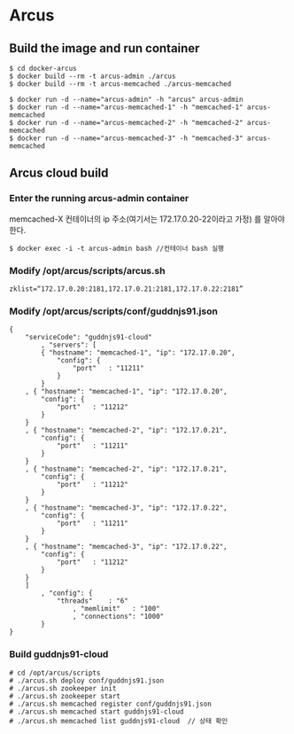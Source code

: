 # Arcus

## Build the image and run container
```
$ cd docker-arcus
$ docker build --rm -t arcus-admin ./arcus
$ docker build --rm -t arcus-memcached ./arcus-memcached

$ docker run -d --name="arcus-admin" -h "arcus" arcus-admin
$ docker run -d --name="arcus-memcached-1" -h "memcached-1" arcus-memcached
$ docker run -d --name="arcus-memcached-2" -h "memcached-2" arcus-memcached
$ docker run -d --name="arcus-memcached-3" -h "memcached-3" arcus-memcached
```

## Arcus cloud build

### Enter the running arcus-admin container

memcached-X 컨테이너의 ip 주소(여기서는 172.17.0.20-22이라고 가정) 를 알아야 한다.

```
$ docker exec -i -t arcus-admin bash //컨테이너 bash 실행
```

### Modify /opt/arcus/scripts/arcus.sh 
```
zklist=“172.17.0.20:2181,172.17.0.21:2181,172.17.0.22:2181”
```

### Modify /opt/arcus/scripts/conf/guddnjs91.json
```
{
    "serviceCode": "guddnjs91-cloud"
        , "servers": [
        { "hostname": "memcached-1", "ip": "172.17.0.20",
            "config": {
                "port"   : "11211"
            }
        }
    , { "hostname": "memcached-1", "ip": "172.17.0.20",
        "config": {
            "port"   : "11212"
        }
    }
    , { "hostname": "memcached-2", "ip": "172.17.0.21",
        "config": {
            "port"   : "11211"
        }
    }
    , { "hostname": "memcached-2", "ip": "172.17.0.21",
        "config": {
            "port"   : "11212"
        }
    }
    , { "hostname": "memcached-3", "ip": "172.17.0.22",
        "config": {
            "port"   : "11211"
        }
    }
    , { "hostname": "memcached-3", "ip": "172.17.0.22",
        "config": {
            "port"   : "11212"
        }
    }
    ]
        , "config": {
            "threads"    : "6"
                , "memlimit"   : "100"
                , "connections": "1000"
        }
}
```

### Build guddnjs91-cloud
```
# cd /opt/arcus/scripts
# ./arcus.sh deploy conf/guddnjs91.json
# ./arcus.sh zookeeper init
# ./arcus.sh zookeeper start
# ./arcus.sh memcached register conf/guddnjs91.json
# ./arcus.sh memcached start guddnjs91-cloud
# ./arcus.sh memcached list guddnjs91-cloud  // 상태 확인
```


